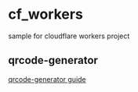 # cf_workers

sample for cloudflare workers project

## qrcode-generator

[qrcode-generator guide](https://developers.cloudflare.com/workers/tutorials/build-a-qr-code-generator)
